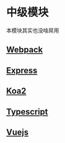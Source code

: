 # 中级模块

本模块其实也没啥屌用

## [Webpack](/pages/middle/typescript/)

## [Express](/pages/middle/typescript/)

## [Koa2](/pages/middle/typescript/)

## [Typescript](/pages/middle/typescript/)

## [Vuejs](/pages/middle/typescript/)



